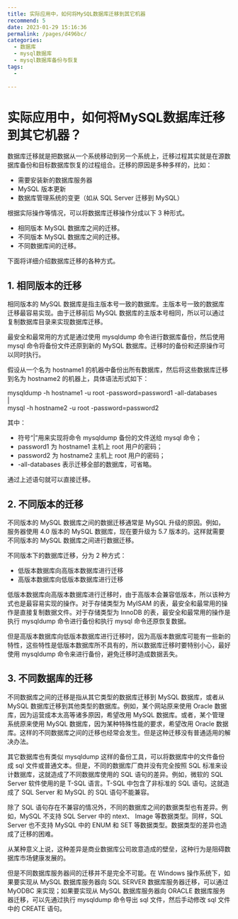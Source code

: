 ```yaml
---
title: 实际应用中，如何将MySQL数据库迁移到其它机器
recommend: 5
date: 2023-01-29 15:16:36
permalink: /pages/d496bc/
categories:
  - 数据库
  - mysql数据库
  - mysql数据库备份与恢复
tags:
  - 
 
---
```

# 实际应用中，如何将MySQL数据库迁移到其它机器？

数据库迁移就是把数据从一个系统移动到另一个系统上，迁移过程其实就是在源数据库备份和目标数据库恢复的过程组合。迁移的原因是多种多样的，比如：

- 需要安装新的数据库服务器
- MySQL 版本更新
- 数据库管理系统的变更（如从 SQL Server 迁移到 MySQL）

  

根据实际操作等情况，可以将数据库迁移操作分成以下 3 种形式。  

- 相同版本 MySQL 数据库之间的迁移。
- 不同版本 MySQL 数据库之间的迁移。
- 不同数据库间的迁移。

  

下面将详细介绍数据库迁移的各种方式。

## 1\. 相同版本的迁移

相同版本的 MySQL 数据库是指主版本号一致的数据库。主版本号一致的数据库迁移最容易实现。由于迁移前后 MySQL 数据库的主版本号相同，所以可以通过复制数据库目录来实现数据库迁移。  

最安全和最常用的方式是通过使用 mysqldump 命令进行数据库备份，然后使用 mysql 命令将备份文件还原到新的 MySQL 数据库。迁移时的备份和还原操作可以同时执行。  

假设从一个名为 hostname1 的机器中备份出所有数据库，然后将这些数据库迁移到名为 hostname2 的机器上，具体语法形式如下：

mysqldump -h hostname1 -u root -password=password1 -all-databases  
|  
mysql -h hostname2 -u root -password=password2

其中：

- 符号“|”用来实现将命令 mysqldump 备份的文件送给 mysql 命令；
- password1 为 hostname1 主机上 root 用户的密码；
- password2 为 hostname2 主机上 root 用户的密码；
- \-all-databases 表示迁移全部的数据库，可省略。

  

通过上述语句就可以直接迁移。

## 2\. 不同版本的迁移

不同版本的 MySQL 数据库之间的数据迁移通常是 MySQL 升级的原因。例如，服务器使用 4.0 版本的 MySQL 数据库，现在要升级为 5.7 版本的。这样就需要不同版本的 MySQL 数据库之间进行数据迁移。  

不同版本下的数据库迁移，分为 2 种方式：

- 低版本数据库向高版本数据库进行迁移
- 高版本数据库向低版本数据库进行迁移

  

低版本数据库向高版本数据库进行迁移时，由于高版本会兼容低版本，所以该种方式也是最容易实现的操作。对于存储类型为 MyISAM 的表，最安全和最常用的操作是直接复制数据文件。对于存储类型为 InnoDB 的表，最安全和最常用的操作是执行 mysqldump 命令进行备份和执行 mysql 命令还原恢复数据。  

但是高版本数据库向低版本数据库进行迁移时，因为高版本数据库可能有一些新的特性，这些特性是低版本数据库所不具有的，所以数据库迁移时要特别小心，最好使用 mysqldump 命令来进行备份，避免迁移时造成数据丢失。  

## 3\. 不同数据库的迁移

不同数据库之间的迁移是指从其它类型的数据库迁移到 MySQL 数据库，或者从 MySQL 数据库迁移到其他类型的数据库。例如，某个网站原来使用 Oracle 数据库，因为运营成本太高等诸多原因，希望改用 MySQL 数据库。或者，某个管理系统原来使用 MySQL 数据库，因为某种特殊性能的要求，希望改用 Oracle 数据库。这样的不同数据库之间的迁移也经常会发生。但是这种迁移没有普通适用的解决办法。  

其它数据库也有类似 mysqldump 这样的备份工具，可以将数据库中的文件备份成 sql 文件或普通文本。但是，不同的数据库厂商并没有完全按照 SQL 标准来设计数据库，这就造成了不同数据库使用的 SQL 语句的差异。例如，微软的 SQL Server 软件使用的是 T-SQL 语言。T-SQL 中包含了非标准的 SQL 语句。这就造成了 SQL Server 和 MySQL 的 SQL 语句不能兼容。  

除了 SQL 语句存在不兼容的情况外，不同的数据库之间的数据类型也有差异。例如，MySQL 不支持 SQL Server 中的 ntext、 Image 等数据类型。同样，SQL Server 也不支持 MySQL 中的 ENUM 和 SET 等数据类型。数据类型的差异也造成了迁移的困难。  

从某种意义上说，这种差异是商业数据库公司故意造成的壁垒，这种行为是阻碍数据库市场健康发展的。  

但是不同数据库服务器间的迁移并不是完全不可能。在 Windows 操作系统下，如果要实现从 MySQL 数据库服务器向 SQL SERVER 数据库服务器迁移，可以通过 MyODBC 来实现；如果要实现从 MySQL 数据库服务器向 ORACLE 数据库服务器迁移，可以先通过执行 mysqldump 命令导出 sql 文件，然后手动修改 sql 文件中的 CREATE 语句。